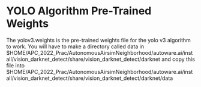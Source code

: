 # YOLO Algorithm Pre-Trained Weights
The yolov3.weights is the pre-trained weights file for the yolo v3 algorithm to work. You will have to make a directory called data in 
$HOME/APC_2022_Prac/AutonomousAirsimNeighborhood/autoware.ai/install/vision_darknet_detect/share/vision_darknet_detect/darknet and 
copy this file into $HOME/APC_2022_Prac/AutonomousAirsimNeighborhood/autoware.ai/install/vision_darknet_detect/share/vision_darknet_detect/darknet/data
